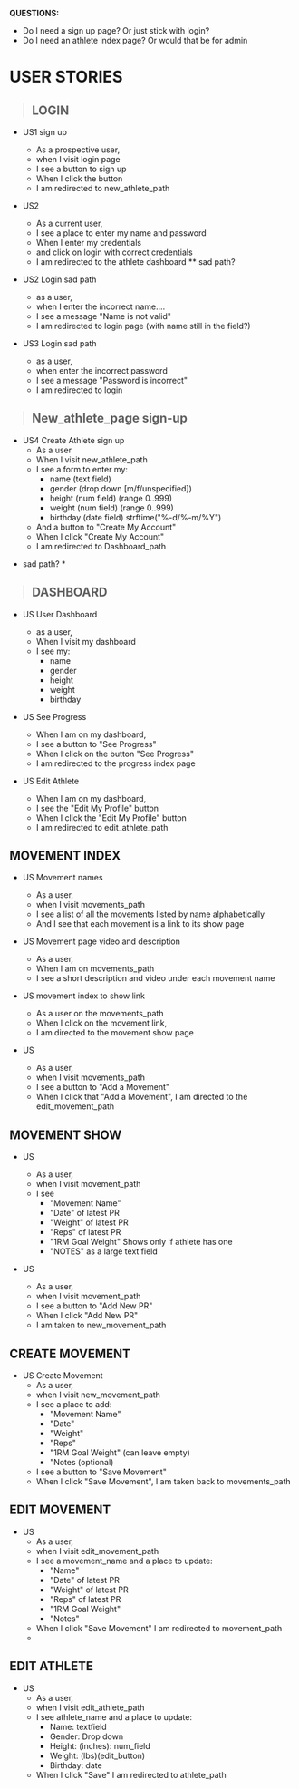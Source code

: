 **QUESTIONS:**
- Do I need a sign up page? Or just stick with login?
- Do I need an athlete index page? Or would that be for admin


# USER STORIES
> ## LOGIN
- US1 sign up
  - As a prospective user, 
  - when I visit login page
  - I see a button to sign up
  - When I click the button
  - I am redirected to new_athlete_path

- US2
  - As a current user,    
  - I see a place to enter my name and password
  - When I enter my credentials
  - and click on login with correct credentials
  - I am redirected to the athlete dashboard
** sad path?
- US2 Login sad path
  - as a user, 
  - when I enter the incorrect name....
  - I see a message "Name is not valid"
  - I am redirected to login page
  (with name still in the field?)

- US3 Login sad path
  - as a user, 
  - when enter the incorrect password
  - I see a message "Password is incorrect"
  - I am redirected to login

> ## New_athlete_page sign-up
- US4 Create Athlete sign up
  - As a user
  - When I visit new_athlete_path
  - I see a form to enter my:
    - name (text field) 
    - gender (drop down [m/f/unspecified])
    - height (num field)   (range 0..999)
    - weight (num field)   (range 0..999)
    - birthday (date field)  strftime("%-d/%-m/%Y")
  - And a button to "Create My Account"
  - When I click "Create My Account"
  - I am redirected to Dashboard_path

* sad path? *

> ## DASHBOARD
- US User Dashboard
  - as a user,
  - When I visit my dashboard
  - I see my:
    - name
    - gender
    - height
    - weight
    - birthday

- US See Progress
  - When I am on my dashboard,
  - I see a button to "See Progress"
  - When I click on the button "See Progress"
  - I am redirected to the progress index page

- US Edit Athlete
  - When I am on my dashboard,
  - I see the "Edit My Profile" button
  - When I click the "Edit My Profile" button
  - I am redirected to edit_athlete_path

 ## MOVEMENT INDEX
- US  Movement names
  - As a user,
  - when I visit movements_path
  - I see a list of all the movements listed by name alphabetically
  - And I see that each movement is a link to its show page

- US Movement page video and description
  - As a user,
  - When I am on movements_path
  - I see a short description and video under each movement name

- US movement index to show link 
  - As a user on the movements_path
  - When I click on the movement link,
  - I am directed to the movement show page

- US
  - As a user,
  - when I visit movements_path
  - I see a button to "Add a Movement"
  - When I click that "Add a Movement", I am directed to the edit_movement_path

 ## MOVEMENT SHOW
- US
  - As a user,
  - when I visit movement_path
  - I see
    - "Movement Name"
    - "Date" of latest PR
    - "Weight" of latest PR
    - "Reps" of latest PR
    - "1RM Goal Weight" Shows only if athlete has one
    - "NOTES" as a large text field

- US
  - As a user,
  - when I visit movement_path
  - I see a button to "Add New PR"
  - When I click "Add New PR"
  - I am taken to new_movement_path


 ## CREATE MOVEMENT 
- US Create Movement
  - As a user,
  - when I visit new_movement_path
  - I see a place to add:
    - "Movement Name"
    - "Date" 
    - "Weight" 
    - "Reps" 
    - "1RM Goal Weight" (can leave empty)
    - "Notes (optional)
  - I see a button to "Save Movement"
  - When I click "Save Movement", I am taken back to movements_path


## EDIT MOVEMENT
- US
  - As a user,
  - when I visit edit_movement_path
  - I see a movement_name and a place to update:
    - "Name"
    - "Date" of latest PR
    - "Weight" of latest PR
    - "Reps" of latest PR
    - "1RM Goal Weight"
    - "Notes"
  - When I click "Save Movement" I am redirected to movement_path
  - 
 ## EDIT ATHLETE
- US
  - As a user,
  - when I visit edit_athlete_path
  - I see athlete_name and a place to update:
    - Name: textfield
    - Gender: Drop down
    - Height: (inches): num_field
    - Weight: (lbs)(edit_button)
    - Birthday: date
  - When I click "Save" I am redirected to athlete_path